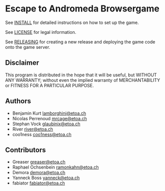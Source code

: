 Escape to Andromeda Browsergame
===============================

See [INSTALL](INSTALL.md) for detailed instructions on how to set up the game.

See [LICENSE](LICENSE.md) for legal information.

See [RELEASING](RELEASING.md) for creating a new release and deploying the game code onto the game server.

Disclaimer
----------

This program is distributed in the hope that it will be useful, 
but WITHOUT ANY WARRANTY; without even the implied warranty of 
MERCHANTABILITY or FITNESS FOR A PARTICULAR PURPOSE.

Authors
-------

 * Benjamin Kurt <lamborghini@etoa.ch>
 * Nicolas Perrenoud <mrcage@etoa.ch>
 * Stephan Vock <glaubinix@etoa.ch>
 * River <river@etoa.ch>
 * coo1ness <coo1ness@etoa.ch>

Contributors
------------

 * Greaser <greaser@etoa.ch>
 * Raphael Ochsenbein <ramonkahn@etoa.ch>
 * Demora <demora@etoa.ch>
 * Yanneck Boss <yanneck@etoa.ch>
 * fabiator <fabiator@etoa.ch>
